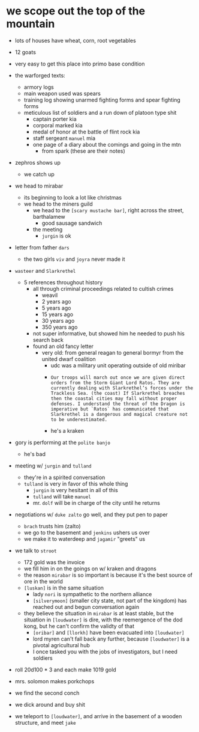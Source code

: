 # we scope out the top of the mountain
- lots of houses have wheat, corn, root vegetables
- 12 goats
- very easy to get this place into primo base condition

- the warforged texts:
    - armory logs
    - main weapon used was spears
    - training log showing unarmed fighting forms and spear fighting forms
    - meticulous list of soldiers and a run down of platoon type shit
        - captain porter kia
        - corporal marked kia
        - medal of honor at the battle of flint rock kia
        - staff sergeant `manuel` mia
        - one page of a diary about the comings and going in the mtn
            - from spark (these are their notes)

- zephros shows up
    - we catch up

- we head to mirabar
    - its beginning to look a lot like christmas
    - we head to the miners guild
        - we head to the `[scary mustache bar]`, right across the street, barthalamew
            - good sausage sandwich
        - the meeting
            - `jurgin` is ok

- letter from father `dars`
    - the two girls `viv` and `joyra` never made it

- `wasteer` and `Slarkrethel`
    - 5 references throughout history
        - all through criminal proceedings related to cultish crimes
            - weavil
            - 2 years ago
            - 5 years ago
            - 15 years ago
            - 30 years ago
            - 350 years ago
        - not super informative, but showed him he needed to push his search back
        - found an old fancy letter
            - very old: from general reagan to general bormyr from the united dwarf coalition
                - udc was a military unit operating outside of old miribar
                - 
                    ```
                    Our troops will march out once we are given direct orders from the Storm Giant Lord Ratos. They are currently dealing with Slarkrethel’s forces under the Trackless Sea. (the coast) If Slarkrethel breaches then the coastal cities may fall without proper defenses. I understand the threat of the Dragon is imperative but `Ratos` has communicated that Slarkrethel is a dangerous and magical creature not to be underestimated.
                    ```
                - he's a kraken

- gory is performing at the `polite banjo`
    - he's bad

- meeting w/ `jurgin` and `tulland`
    - they're in a spirited conversation
    - `tulland` is very in favor of this whole thing
        - `jurgin` is very hesitant in all of this
        - `tulland` will take `manuel`
        - mr. `dolf` will be in charge of the city until he returns

- negotiations w/ `duke zalto` go well, and they put pen to paper
    - `brach` trusts him (zalto)
    - we go to the basement and `jenkins` ushers us over
    - we make it to waterdeep and `jagamir` "greets" us

- we talk to `stroot`
    - 172 gold was the invoice
    - we fill him in on the goings on w/ kraken and dragons
    - the reason `mirabar` is so important is because it's the best source of ore in the world
    - `[luskan]` is in the same situation
        - lady `nori` is sympathetic to the northern alliance
        - `[silverymoon]` (smaller city state, not part of the kingdom) has reached out and begun conversation again
    - they believe the situation in `mirabar` is at least stable, but the situation in `[loudwater]` is dire, with the reemergence of the dod kong, but he can't confirm the validty of that
        - `[oribar]` and `[llorkh]` have been evacuated into `[loudwater]`
        - lord myren can't fall back any further, because `[loudwater]` is a pivotal agricultural hub
        - I once tasked you with the jobs of investigators, but I need soldiers

- roll 20d100 * 3 and each make 1019 gold

- mrs. solomon makes porkchops

- we find the second conch

- we dick around and buy shit

- we teleport to `[loudwater]`, and arrive in the basement of a wooden structure, and meet `jake`
